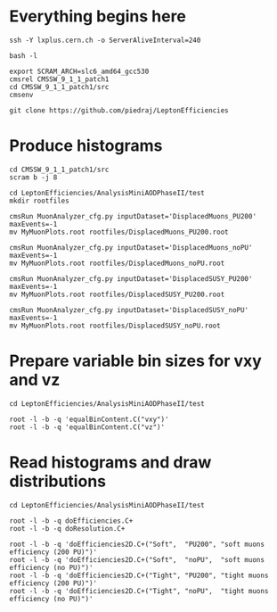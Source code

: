 # Everything begins here

    ssh -Y lxplus.cern.ch -o ServerAliveInterval=240

    bash -l

    export SCRAM_ARCH=slc6_amd64_gcc530
    cmsrel CMSSW_9_1_1_patch1
    cd CMSSW_9_1_1_patch1/src
    cmsenv

    git clone https://github.com/piedraj/LeptonEfficiencies


# Produce histograms

    cd CMSSW_9_1_1_patch1/src
    scram b -j 8

    cd LeptonEfficiencies/AnalysisMiniAODPhaseII/test
    mkdir rootfiles

    cmsRun MuonAnalyzer_cfg.py inputDataset='DisplacedMuons_PU200' maxEvents=-1
    mv MyMuonPlots.root rootfiles/DisplacedMuons_PU200.root

    cmsRun MuonAnalyzer_cfg.py inputDataset='DisplacedMuons_noPU' maxEvents=-1
    mv MyMuonPlots.root rootfiles/DisplacedMuons_noPU.root

    cmsRun MuonAnalyzer_cfg.py inputDataset='DisplacedSUSY_PU200' maxEvents=-1
    mv MyMuonPlots.root rootfiles/DisplacedSUSY_PU200.root

    cmsRun MuonAnalyzer_cfg.py inputDataset='DisplacedSUSY_noPU' maxEvents=-1
    mv MyMuonPlots.root rootfiles/DisplacedSUSY_noPU.root


# Prepare variable bin sizes for vxy and vz

    cd LeptonEfficiencies/AnalysisMiniAODPhaseII/test

    root -l -b -q 'equalBinContent.C("vxy")'
    root -l -b -q 'equalBinContent.C("vz")'


# Read histograms and draw distributions

    cd LeptonEfficiencies/AnalysisMiniAODPhaseII/test

    root -l -b -q doEfficiencies.C+
    root -l -b -q doResolution.C+

    root -l -b -q 'doEfficiencies2D.C+("Soft",  "PU200", "soft muons efficiency (200 PU)")'
    root -l -b -q 'doEfficiencies2D.C+("Soft",  "noPU",  "soft muons efficiency (no PU)")'
    root -l -b -q 'doEfficiencies2D.C+("Tight", "PU200", "tight muons efficiency (200 PU)")'
    root -l -b -q 'doEfficiencies2D.C+("Tight", "noPU",  "tight muons efficiency (no PU)")'

